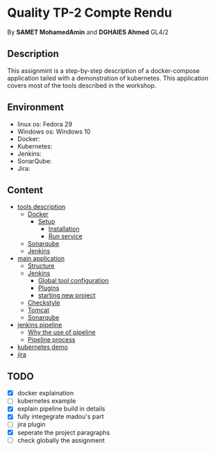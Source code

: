 # Quality TP-2 Compte Rendu
By **SAMET MohamedAmin** and **DGHAIES Ahmed** GL4/2

## Description
This assignmint is a step-by-step description of a docker-compose application tailed with a demonstration of kubernetes. This application covers most of the tools described in the workshop.

## Environment
- linux os: Fedora 29
- Windows os: Windows 10
- Docker:
- Kubernetes:
- Jenkins:
- SonarQube:
- Jira:


## Content
- [tools description](tools_description.md)
  - [Docker](tools_description.md#docker)
    - [Setup](tools_description.md#setup)
      - [Installation](tools_description.md#installation)
      - [Run service](tools_description.md#run-service)
  - [Sonarqube](tools_description.md#sonarqube)
  - [Jenkins](tools_description.md#jenkins)
- [main application](main_app.md)
  - [Structure](main_app.md#structure)
  - [Jenkins](main_app.md#jenkins)
    - [Global tool configuration](main_app.md#global-tool-configuration)
    - [Plugins](main_app.md#plugins)
    - [starting new project](main_app.md#starting-new-project)
  - [Checkstyle](main_app.md#checkstyle)
  - [Tomcat](main_app.md#tomcat)
  - [Sonarqube](main_app.md#sonarqube)
- [jenkins pipeline](jenkins_pipeline.md)
  - [Why the use of pipeline](#jenkins_pipeline.mdwhy-the-use-of-pipeline)
  - [Pipeline process](#jenkins_pipeline.mdpipeline-process)
- [kubernetes demo](kubernetes.md)
- [jira](jira.md)

## TODO
- [x] docker explaination
- [ ] kubernetes example
- [x] explain pipeline build in details
- [x] fully integegrate madou's part
- [ ] jira plugin
- [x] seperate the project paragraphs
- [ ] check globally the assignment